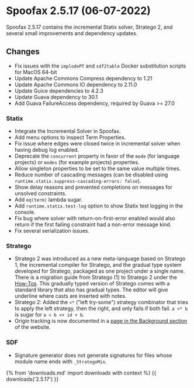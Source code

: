 # Spoofax 2.5.17 (06-07-2022)

Spoofax 2.5.17 contains the incremental Statix solver, Stratego 2, and several small improvements and dependency updates.

## Changes

- Fix issues with the `implodePT` and `sdf2table` Docker substitution scripts for MacOS 64-bit
- Update Apache Commons Compress dependency to 1.21
- Update Apache Commons IO dependency to 2.11.0
- Update Guice dependencies to 4.2.3
- Update Guava dependency to 30.1
- Add Guava FailureAccess dependency, required by Guava >= 27.0

### Statix

* Integrate the Incremental Solver in Spoofax.
* Add menu options to inspect Term Properties.
* Fix issue where edges were closed twice in incremental solver when having debug log enabled.
* Deprecate the `concurrent` property in favor of the `mode` (for language projects) or `modes` (for example projects) properties.
* Allow singleton properties to be set to the same value multiple times.
* Reduce number of cascading messages (can be disabled using `runtime.statix.suppress-cascading-errors: false`).
* Show delay reasons and prevented completions on messages for unsolved constraints.
* Add `eq(term)` lambda sugar.
* Add `runtime.statix.test-log` option to show Statix test logging in the console.
* Fix bug where solver with return-on-first-error enabled would also return if the first failing constraint had a non-error message kind.
* Fix several serialization issues.

### Stratego

* Stratego 2 was introduced as a new meta-language based on Stratego 1, the incremental compiler for Stratego, and the gradual type system developed for Stratego, packaged as one project under a single name. There is a migration guide from Stratego (1) to Stratego 2 under the [How-Tos](../../howtos/stratego/stratego-1-to-2.md). This gradually typed version of Stratego comes with a standard library that also has gradual types. The editor will give underline where casts are inserted with notes. 
* Stratego 2: Added the `<*` ("left try-some") strategy combinator that tries to apply the left strategy, then the right, and only fails if both fail. `a <* b` is sugar for `a < b <+ id + b`. 
* Origin tracking is now documented in a [page in the Background section](../../background/stratego/origin-tracking.md) of the website.

### SDF

* Signature generator does not generate signatures for files whose module name ends with `_StrategoMix`.

{% from 'downloads.md' import downloads with context %}
{{ downloads('2.5.17') }}
